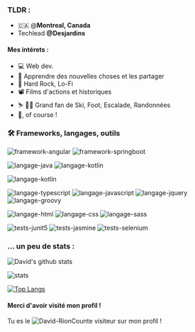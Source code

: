 ### TLDR :

* 🇨🇦 @**Montreal, Canada**
* Techlead **@Desjardins**

#### Mes intérets :

* 💻 Web dev.
* 🧠 Apprendre des nouvelles choses et les partager
* :guitar: Hard Rock, Lo-Fi
* :film_projector: Films d'actions et historiques
* :skier: :climbing_man: Grand fan de Ski, Foot, Escalade, Randonnées
* 🍕, of course !

### :hammer_and_wrench: Frameworks, langages, outils

![framework-angular](https://img.shields.io/badge/Framework-Angular-informational?style=flat&logo=angular&logoColor=white&color=2bbc8a) 
![framework-springboot](https://img.shields.io/badge/Framework-SpringBoot-informational?style=flat&logo=springboot&logoColor=white&color=2bbc8a)

![langage-java](https://img.shields.io/badge/Langage-Java-informational?style=flat&logo=oracle&logoColor=white&color=2bbc8a) ![langage-kotlin](https://img.shields.io/badge/Langage-Kotlin-informational?style=flat&logo=kotlin&logoColor=white&color=2bbc8a) 

![langage-kotlin](https://img.shields.io/badge/Langage-Kotlin-informational?style=flat&logo=h2&logoColor=white&color=2bbc8a)

![langage-typescript](https://img.shields.io/badge/Langage-Typescript-informational?style=flat&logo=Typescript&logoColor=white&color=2bbc8a) ![langage-javascript](https://img.shields.io/badge/Langage-Javascript-informational?style=flat&logo=javascript&logoColor=white&color=2bbc8a) ![langage-jquery](https://img.shields.io/badge/Langage-JQuery-informational?style=flat&logo=jquery&logoColor=white&color=2bbc8a) ![langage-groovy](https://img.shields.io/badge/Langage-Groovy-informational?style=flat&logo=ApacheGroovy&logoColor=white&color=2bbc8a)

![langage-html](https://img.shields.io/badge/Langage-HTML-informational?style=flat&logo=html5&logoColor=white&color=2bbc8a) 
![langage-css](https://img.shields.io/badge/Langage-CSS-informational?style=flat&logo=css3&logoColor=white&color=2bbc8a) ![langage-sass](https://img.shields.io/badge/Langage-Sass-informational?style=flat&logo=sass&logoColor=white&color=2bbc8a)

![tests-junit5](https://img.shields.io/badge/Tests-Junit5-informational?style=flat&logo=junit5&logoColor=white&color=2bbc8a) ![tests-jasmine](https://img.shields.io/badge/Tests-Jasmine-informational?style=flat&logo=jasmine&logoColor=white&color=2bbc8a) ![tests-selenium](https://img.shields.io/badge/Tests-Selenium-informational?style=flat&logo=selenium&logoColor=white&color=2bbc8a)

### ... un peu de stats :

![David's github stats](https://github-readme-stats.vercel.app/api?username=David-Rion&hide=issues&count_private=true&theme=vue&show_icons=true)

![stats](https://github-readme-streak-stats.herokuapp.com/?user=David-Rion)

[![Top Langs](https://github-readme-stats.vercel.app/api/top-langs/?username=David-Rion)](https://github.com/anuraghazra/github-readme-stats)


#### Merci d'avoir visité mon profil !

Tu es le ![David-RionCount](https://profile-counter.glitch.me/David-Rion/count.svg)e visiteur sur mon profil !

